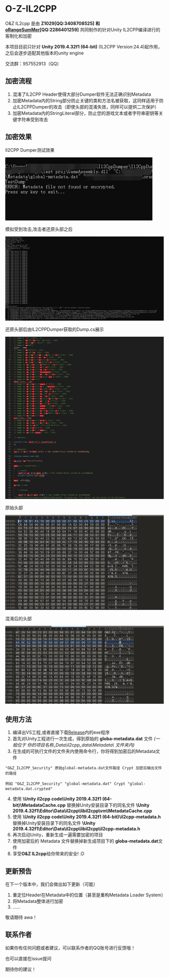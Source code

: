 # O-Z-IL2CPP
O&Z IL2cpp 是由 **Z1029[QQ:3408708525]** **和[oRangeSumMer](https://space.bilibili.com/79045701)[QQ:2286401259]** 共同制作的针对Unity IL2CPP编译进行的客制化和加密

本项目目前只针对 **Unity 2019.4.32f1 (64-bit)** (IL2CPP Version:24.4)起作用，之后会逐步适配其他版本的unity engine

交流群：957552913（QQ）
## 加密流程
1. 混淆了IL2CPP Header使得大部分Dumper软件无法正确识别Metadata
2. 加密Metadata内的String部分防止关键的类和方法名被获取，这同样适用于防止IL2CPPDumper的攻击（即使头部的混淆失效，同样可以提供二次保护）
3. 加密Metadata内的StringLiteral部分，防止您的游戏文本或者字符串密钥等关键字符串受到攻击

## 加密效果
Il2CPP Dumper测试效果

![IL2CPPTest](Asset/il2cppdumpertest2.png "IL2CPPDumper测试")

模拟受到攻击,攻击者还原头部之后

![IL2CPPTest](Asset/il2cppdumpertest.png "IL2CPPDumper测试")

还原头部后由IL2CPPDumper获取的Dump.cs展示

![dump.cs](Asset/dump.cs.png "dump.cs")

原始头部

![OriginHeader](Asset/Header.png "Origin Header")

混淆后的头部

![O_Header](Asset/O_Header.png "After Crypted Header")

## 使用方法
1. 编译出VS工程,或者直接下载[Release](https://github.com/Z1029-oRangeSumMer/O-Z-IL2CPP/releases)内的exe程序
2. 首先对Unity工程进行一次生成，得到原始的 **globa-metadata.dat** 文件 *(一般位于 你的项目名称_Data\il2cpp_data\Metadata\ 文件夹内)*
3. 在生成的可执行文件的文件夹内使用命令行，你将得到加密后的Metadata文件

~~~
"O&Z_IL2CPP_Security" 原始global-metadata.dat文件路径 Crypt 加密后输出文件的路径

例如 "O&Z_IL2CPP_Security" "global-metadata.dat" Crypt "global-metadata.dat.crypted"
~~~
4. 使用 **\Unity il2cpp code\Unity 2019.4.32f1 (64-bit)\MetadataCache.cpp** 替换掉Unity安装目录下的同名文件 **\Unity 2019.4.32f1\Editor\Data\il2cpp\libil2cpp\vm\MetadataCache.cpp**
5. 使用 **\Unity il2cpp code\Unity 2019.4.32f1 (64-bit)\il2cpp-metadata.h** 替换掉Unity安装目录下的同名文件 **\Unity 2019.4.32f1\Editor\Data\il2cpp\libil2cpp\il2cpp-metadata.h**
6. 再次启动Unity，重新生成一遍需要加密的项目
7. 使用加密后的 Metadata 文件替换掉新生成项目下的 **globa-metadata.dat**文件
8. 享受**O&Z IL2cpp**给你带来的安全! :D

## 更新预告
在下一个版本中，我们会做出如下更新（可能）
1. 重定位Header在Metadata中的位置（甚至是重构Metadata Loader System）
2. 将Metadata整体进行加密
3. ......

敬请期待 awa！

## 联系作者
如果你有任何问题或者建议，可以联系作者的QQ账号进行反馈哦！

也可以直接在issue提问

期待你的建议！